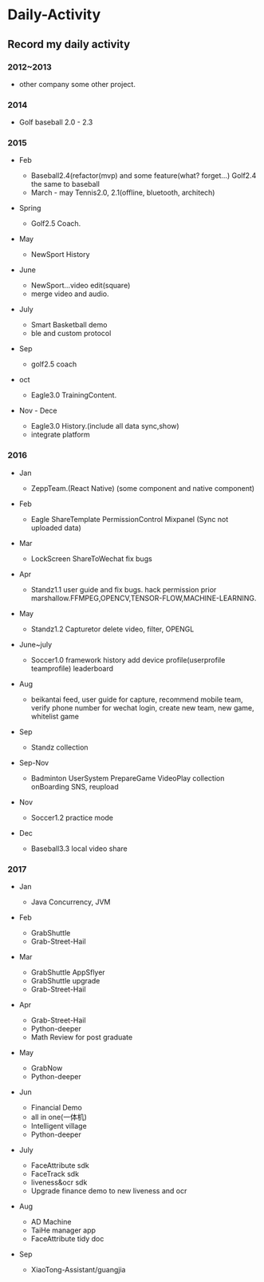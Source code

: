 # Daily-Activity
## Record my daily activity  

### 2012~2013 
* other company some other project.  
     
### 2014 
* Golf baseball 2.0 - 2.3

### 2015 
* Feb 
  * Baseball2.4(refactor(mvp) and some feature(what? forget...) Golf2.4 the same to baseball
  * March - may Tennis2.0, 2.1(offline, bluetooth, architech)  
  
* Spring 
  * Golf2.5 Coach.
	  
* May 
  * NewSport History
	  
* June 
  * NewSport...video edit(square)
  * merge video and audio.
	  
* July 
  * Smart Basketball demo
  * ble and custom protocol
	  
* Sep  
  * golf2.5 coach
	  
* oct 
  * Eagle3.0 TrainingContent.
	  
* Nov - Dece 
  * Eagle3.0 History.(include all data sync,show)
  * integrate platform

### 2016	  

* Jan 
  * ZeppTeam.(React Native) (some component and native component)
	  
* Feb 
  * Eagle ShareTemplate PermissionControl Mixpanel (Sync not uploaded data)
	  
* Mar 
  * LockScreen ShareToWechat fix bugs
	  
* Apr 
  * Standz1.1 user guide and fix bugs. hack permission prior marshallow.FFMPEG,OPENCV,TENSOR-FLOW,MACHINE-LEARNING.
	  
* May 
  * Standz1.2 Capturetor delete video, filter, OPENGL
	  
* June~july 
  * Soccer1.0 framework history add device profile(userprofile teamprofile) leaderboard
	  
* Aug 
  * beikantai feed, user guide for capture, recommend mobile team, verify phone number for wechat login, create new team, new game, whitelist game

* Sep 
  * Standz collection	
	  
* Sep-Nov 
  * Badminton UserSystem PrepareGame VideoPlay collection onBoarding SNS, reupload
	  
* Nov 
  * Soccer1.2 practice mode
	  
* Dec 
  * Baseball3.3 local video share
  
### 2017
* Jan
  * Java Concurrency, JVM
  
* Feb
  * GrabShuttle
  * Grab-Street-Hail

* Mar
  * GrabShuttle AppSflyer
  * GrabShuttle upgrade
  * Grab-Street-Hail

* Apr
  * Grab-Street-Hail
  * Python-deeper
  * Math Review for post graduate
  
* May
  * GrabNow
  * Python-deeper
  
* Jun
  * Financial Demo
  * all in one(一体机)
  * Intelligent village
  * Python-deeper  
* July
  * FaceAttribute sdk
  * FaceTrack sdk
  * liveness&ocr sdk
  * Upgrade finance demo to new liveness and ocr
* Aug
  * AD Machine
  * TaiHe manager app
  * FaceAttribute tidy doc
* Sep
  * XiaoTong-Assistant/guangjia

